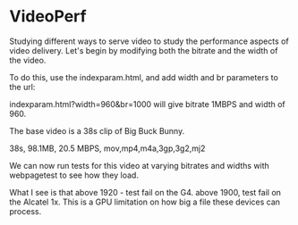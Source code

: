 # VideoPerf
Studying different ways to serve video to study the performance aspects of video delivery.  Let's begin by modifying both the bitrate and the width of the video.

To do this, use the indexparam.html, and add width and br parameters to the url:

indexparam.html?width=960&br=1000 will give bitrate 1MBPS and width of 960.

The base video is a 38s clip of Big Buck Bunny.

38s, 98.1MB, 20.5 MBPS, mov,mp4,m4a,3gp,3g2,mj2

We can now run tests for this video at varying bitrates and widths with webpagetest to see how they load.

What I see is that above 1920 - test fail on the G4.  above 1900, test fail on the Alcatel 1x.  This is a GPU limitation on how big a file these devices can process.

